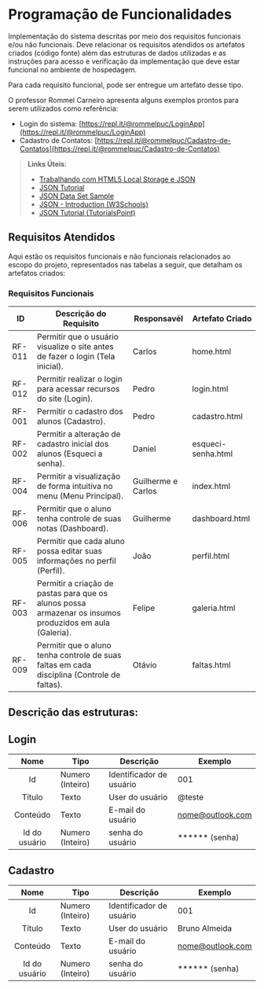 # Programação de Funcionalidades

Implementação do sistema descritas por meio dos requisitos funcionais e/ou não funcionais. Deve relacionar os requisitos atendidos os artefatos criados (código fonte) além das estruturas de dados utilizadas e as instruções para acesso e verificação da implementação que deve estar funcional no ambiente de hospedagem.

Para cada requisito funcional, pode ser entregue um artefato desse tipo.

O professor Rommel Carneiro apresenta alguns exemplos prontos para serem utilizados como referência:
- Login do sistema: [https://repl.it/@rommelpuc/LoginApp](https://repl.it/@rommelpuc/LoginApp) 
- Cadastro de Contatos: [https://repl.it/@rommelpuc/Cadastro-de-Contatos](https://repl.it/@rommelpuc/Cadastro-de-Contatos)


> **Links Úteis**:
>
> - [Trabalhando com HTML5 Local Storage e JSON](https://www.devmedia.com.br/trabalhando-com-html5-local-storage-e-json/29045)
> - [JSON Tutorial](https://www.w3resource.com/JSON)
> - [JSON Data Set Sample](https://opensource.adobe.com/Spry/samples/data_region/JSONDataSetSample.html)
> - [JSON - Introduction (W3Schools)](https://www.w3schools.com/js/js_json_intro.asp)
> - [JSON Tutorial (TutorialsPoint)](https://www.tutorialspoint.com/json/index.htm)


## Requisitos Atendidos

Aqui estão os requisitos funcionais e não funcionais relacionados ao escopo do projeto, representados nas tabelas a seguir, que detalham os artefatos criados:

### Requisitos Funcionais

|ID    | Descrição do Requisito | Responsavél | Artefato Criado |
|------|------------------------|------------|-----------------|
|RF-011| Permitir que o usuário visualize o site antes de fazer o login (Tela inicial). | Carlos | home.html |
|RF-012| Permitir realizar o login para acessar recursos do site (Login). | Pedro | login.html |
|RF-001| Permitir o cadastro dos alunos (Cadastro). | Pedro | cadastro.html |
|RF-002| Permitir a alteração de cadastro inicial dos alunos (Esqueci a senha). | Daniel | esqueci-senha.html |
|RF-004| Permitir a visualização de forma intuitiva no menu (Menu Principal). | Guilherme e Carlos | index.html |
|RF-006| Permitir que o aluno tenha controle de suas notas (Dashboard). | Guilherme | dashboard.html |
|RF-005| Permitir que cada aluno possa editar suas informações no perfil (Perfil). | João | perfil.html |
|RF-003| Permitir a criação de pastas para que os alunos possa armazenar os insumos produzidos em aula (Galeria). | Felipe | galeria.html |
|RF-009| Permitir que o aluno tenha controle de suas faltas em cada disciplina (Controle de faltas). | Otávio | faltas.html |

## Descrição das estruturas:

## Login
|  **Nome**      | **Tipo**          | **Descrição**                             | **Exemplo**                                    |
|:--------------:|-------------------|-------------------------------------------|------------------------------------------------|
| Id             | Numero (Inteiro)  | Identificador de usuário                  | 001                                              |
| Título         | Texto             | User do usuário                           | @teste                                  |
| Conteúdo       | Texto             | E-mail do usuário                         | nome@outlook.com                             |
| Id do usuário  | Numero (Inteiro)  | senha do usuário                          | ****** (senha)                                            |

## Cadastro
|  **Nome**      | **Tipo**          | **Descrição**                             | **Exemplo**                                    |
|:--------------:|-------------------|-------------------------------------------|------------------------------------------------|
| Id             | Numero (Inteiro)  | Identificador de usuário                  | 001                                              |
| Título         | Texto             | User do usuário                           | Bruno Almeida                                 |
| Conteúdo       | Texto             | E-mail do usuário                         | nome@outlook.com                            |
| Id do usuário  | Numero (Inteiro)  | senha do usuário                          | ****** (senha)                                            |

